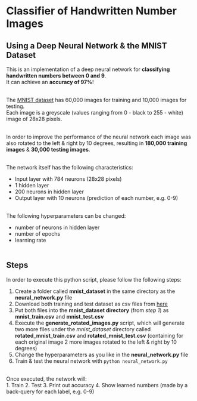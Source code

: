 # Classifier of Handwritten Number Images
## Using a Deep Neural Network & the MNIST Dataset

This is an implementation of a deep neural network for <b>classifying handwritten numbers between 0 and 9</b>.<br>
It can achieve an <b>accuracy of 97%</b>!<br><br>

The [MNIST dataset](http://yann.lecun.com/exdb/mnist/) has 60,000 images for training and 10,000 images for testing.<br>
Each image is a greyscale (values ranging from 0 - black to 255 - white) image of 28x28 pixels.
<br><br>

In order to improve the performance of the neural network each image was also rotated to the left & right by 10 degrees, resulting in <b>180,000 training images</b> & <b>30,000 testing images</b>.<br><br>

The network itself has the following characteristics:<br>
- Input layer with 784 neurons (28x28 pixels)
- 1 hidden layer
- 200 neurons in hidden layer
- Output layer with 10 neurons (prediction of each number, e.g. 0-9)
<br><br>

The following hyperparameters can be changed:<br>
- number of neurons in hidden layer
- number of epochs
- learning rate
<br><br>

## Steps
In order to execute this python script, please follow the following steps:
<br>
1. Create a folder called <b>mnist_dataset</b> in the same directory as the <b>neural_network.py</b> file
2. Download both training and test dataset as csv files from [here](https://pjreddie.com/projects/mnist-in-csv/)
3. Put both files into the <b>mnist_dataset directory</b> (from <i>step 1</i>) as <b>mnist_train.csv</b> and <b>mnist_test.csv</b>
4. Execute the <b>generate_rotated_images.py</b> script, which will generate two more files under the <i>mnist_dataset</i> directory called <b>rotated_mnist_train.csv</b> and <b>rotated_mnist_test.csv</b> (containing for each original image 2 more images rotated to the left & right by 10 degrees)
5. Change the hyperparameters as you like in the <b>neural_network.py</b> file
6. Train & test the neural network with `python neural_network.py`
<br>
Once executed, the network will:<br>
1. Train
2. Test
3. Print out accuracy
4. Show learned numbers (made by a back-query for each label, e.g. 0-9)

